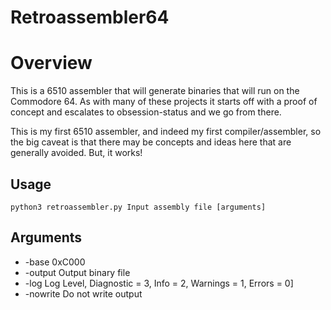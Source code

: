 # Retroassembler64

# Overview

This is a 6510 assembler that will generate binaries that will run on the Commodore 64.  As with many of these projects it starts off with a proof of concept and escalates to obsession-status and we go from there.

This is my first 6510 assembler, and indeed my first <any sort of> compiler/assembler, so the big caveat is that there may be concepts and ideas here that are generally avoided.  But, it works! 

## Usage

`python3 retroassembler.py Input assembly file [arguments]`

## Arguments
* -base 0xC000
* -output Output binary file
* -log Log Level, Diagnostic = 3, Info = 2, Warnings = 1, Errors = 0]
* -nowrite Do not write output
